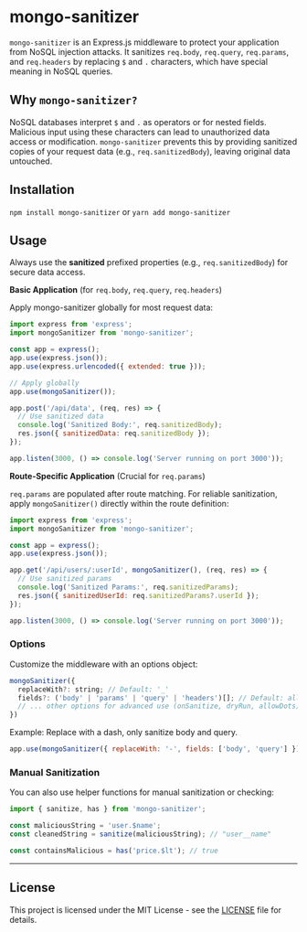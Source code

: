# mongo-sanitizer

`mongo-sanitizer` is an Express.js middleware to protect your application from NoSQL injection attacks. It sanitizes `req.body`, `req.query`, `req.params`, and `req.headers` by replacing `$` and `.` characters, which have special meaning in NoSQL queries.

## Why `mongo-sanitizer?`

NoSQL databases interpret `$` and `.` as operators or for nested fields. Malicious input using these characters can lead to unauthorized data access or modification. `mongo-sanitizer` prevents this by providing sanitized copies of your request data (e.g., `req.sanitizedBody`), leaving original data untouched.

## Installation

`npm install mongo-sanitizer`
or
`yarn add mongo-sanitizer`

## Usage

Always use the **sanitized** prefixed properties (e.g., `req.sanitizedBody`) for secure data access.

**Basic Application** (for `req.body`, `req.query`, `req.headers`)

Apply mongo-sanitizer globally for most request data:

```javascript
import express from 'express';
import mongoSanitizer from 'mongo-sanitizer';

const app = express();
app.use(express.json());
app.use(express.urlencoded({ extended: true }));

// Apply globally
app.use(mongoSanitizer());

app.post('/api/data', (req, res) => {
  // Use sanitized data
  console.log('Sanitized Body:', req.sanitizedBody);
  res.json({ sanitizedData: req.sanitizedBody });
});

app.listen(3000, () => console.log('Server running on port 3000'));
```

**Route-Specific Application** (Crucial for `req.params`)

`req.params` are populated after route matching. For reliable sanitization, apply `mongoSanitizer()` directly within the route definition:

```javascript
import express from 'express';
import mongoSanitizer from 'mongo-sanitizer';

const app = express();
app.use(express.json());

app.get('/api/users/:userId', mongoSanitizer(), (req, res) => {
  // Use sanitized params
  console.log('Sanitized Params:', req.sanitizedParams);
  res.json({ sanitizedUserId: req.sanitizedParams?.userId });
});

app.listen(3000, () => console.log('Server running on port 3000'));
```

### Options

Customize the middleware with an options object:

```javascript
mongoSanitizer({
  replaceWith?: string; // Default: '_'
  fields?: ('body' | 'params' | 'query' | 'headers')[]; // Default: all
  // ... other options for advanced use (onSanitize, dryRun, allowDots)
})
```

Example: Replace with a dash, only sanitize body and query.

```javascript
app.use(mongoSanitizer({ replaceWith: '-', fields: ['body', 'query'] }));
```

### Manual Sanitization

You can also use helper functions for manual sanitization or checking:

```javascript
import { sanitize, has } from 'mongo-sanitizer';

const maliciousString = 'user.$name';
const cleanedString = sanitize(maliciousString); // "user__name"

const containsMalicious = has('price.$lt'); // true
```

---

## License

This project is licensed under the MIT License - see the [LICENSE](LICENSE) file for details.